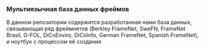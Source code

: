 ### Мультиязычная база данных фреймов

В данном репозитории содержится разработанная нами база данных, связывающая ряд фреймнетов (Berkley FrameNet, SweFN, FrameNet Brasil, G-FOL, DiCoEnviro, DiCoInfo, German FrameNet, Spanish FrameNet), и ноутбук с процессом её создания
